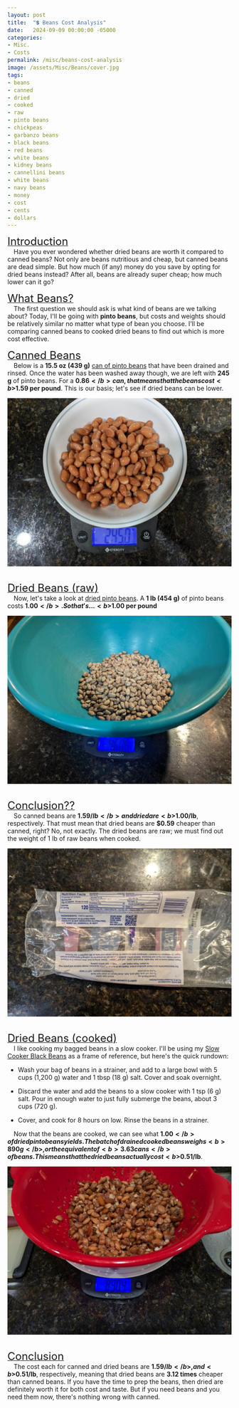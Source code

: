 ```yaml
---
layout: post
title:  "💲 Beans Cost Analysis"
date:   2024-09-09 00:00:00 -05000
categories: 
- Misc.
- Costs
permalink: /misc/beans-cost-analysis
image: /assets/Misc/Beans/cover.jpg
tags: 
- beans
- canned
- dried
- cooked
- raw
- pinto beans
- chickpeas
- garbanzo beans
- black beans
- red beans
- white beans
- kidney beans
- cannellini beans
- white beans
- navy beans
- money
- cost
- cents
- dollars
---
```

<u><font size="+2">Introduction</font></u><br>
&emsp;Have you ever wondered whether dried beans are worth it compared to canned beans?  Not only are beans nutritious and cheap, but canned beans are dead simple.  But how much (if any) money do you save by opting for dried beans instead?  After all, beans are already super cheap; how much lower can it go?

<u><font size="+2">What Beans?</font></u><br>
&emsp;The first question we should ask is what kind of beans are we talking about?  Today, I'll be going with <b>pinto beans</b>, but costs and weights should be relatively similar no matter what type of bean you choose.  I'll be comparing canned beans to cooked dried beans to find out which is more cost effective.

<u><font size="+2">Canned Beans</font></u><br>
&emsp;Below is a <b>15.5 oz (439 g)</b> <a href="https://www.walmart.com/ip/Great-Value-Pinto-Beans-15-5-oz-Can/10534043?classType=REGULAR&athbdg=L1200&from=/search">can of pinto beans</a> that have been drained and rinsed.  Once the water has been washed away though, we are left with <b>245 g</b> of pinto beans.  For a <b>$0.86</b> can, that means that the beans cost <b>$1.59 per pound</b>.  This is our basis; let's see if dried beans can be lower.

<center><img src="/assets/Misc/Beans/canned.jpg" alt="" class="larger-image"></center><br>

<u><font size="+2">Dried Beans (raw)</font></u><br>
&emsp;Now, let's take a look at <a href="https://www.walmart.com/ip/Great-Value-Pinto-Beans-1-lb/294723013?classType=REGULAR&athbdg=L1600&from=/search">dried pinto beans</a>.  A <b>1 lb (454 g)</b> of pinto beans costs <b>$1.00</b>.  So that's ... <b>$1.00 per pound</b>

<center><img src="/assets/Misc/Beans/raw.jpg" alt="" class="larger-image"></center><br>

<u><font size="+2">Conclusion??</font></u><br>
&emsp;So canned beans are <b>$1.59/lb</b> and dried are <b>$1.00/lb</b>, respectively.  That must mean that dried beans are <b>$0.59</b> cheaper than canned, right?  No, not exactly.  The dried beans are raw; we must find out the weight of 1 lb of raw beans when cooked.

<center><img src="/assets/Misc/Beans/nutrition-facts.jpg" alt="" class="larger-image"></center><br>

<u><font size="+2">Dried Beans (cooked)</font></u><br>
&emsp;I like cooking my bagged beans in a slow cooker.  I'll be using my <a href="/recipes/slow-cooked-beans">Slow Cooker Black Beans</a> as a frame of reference, but here's the quick rundown:<br>

- Wash your bag of beans in a strainer, and add to a large bowl with 5 cups (1,200 g) water and 1 tbsp (18 g) salt. Cover and soak overnight.<br>

- Discard the water and add the beans to a slow cooker with 1 tsp (6 g) salt.  Pour in enough water to just fully submerge the beans, about 3 cups (720 g).<br>

- Cover, and cook for 8 hours on low.  Rinse the beans in a strainer.<br>

&emsp;Now that the beans are cooked, we can see what <b>$1.00</b> of dried pinto beans yields.  The batch of drained cooked beans weighs <b>890 g</b>, or the equivalent of <b>3.63 cans</b> of beans.  This means that the dried beans actually cost <b>$0.51/lb</b>.

<center><img src="/assets/Misc/Beans/cooked.jpg" alt="" class="larger-image"></center><br>

<u><font size="+2">Conclusion</font></u><br>
&emsp;The cost each for canned and dried beans are <b>$1.59/lb</b>, and <b>$0.51/lb</b>, respectively, meaning that dried beans are <b>3.12 times</b> cheaper than canned beans.  If you have the time to prep the beans, then dried are definitely worth it for both cost and taste.  But if you need beans and you need them now, there's nothing wrong with canned.